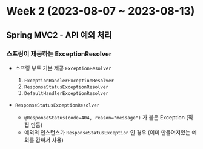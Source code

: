 # Week 2 (2023-08-07 ~ 2023-08-13)

## Spring MVC2 - API 예외 처리

### 스프링이 제공하는 ExceptionResolver 
- 스프링 부트 기본 제공 `ExceptionResolver`
    1. `ExceptionHandlerExceptionResolver`
    2. `ResponseStatusExceptionResolver`
    3. `DefaultHandlerExceptionResolver`

- `ResponseStatusExceptionResolver`
    - `@ResponseStatus(code=404, reason="message")` 가 붙은 Exception (직접 만듬)
    - 예외의 인스턴스가 `ResponseStatusException` 인 경우 (이미 만들어져있는 예외를 감싸서 사용)

